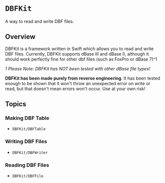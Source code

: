 # ``DBFKit``

A way to read and write DBF files.

## Overview

DBFKit is a framework written in Swift which allows you to read and write DBF files. Currently, DBFKit supports dBase III and dBase II, although it should work perfectly fine for other dbf files (such as FoxPro or dBase 7)^1

_1 Please Note: DBFKit has NOT been tested with other dBase file types!_

**DBFKit has been made purely from reverse engineering**. It has been tested enough to be shown that it won't throw an unexpected error on write or read, but that doesn't mean errors won't occur. Use at your own risk!

## Topics

### Making DBF Table

- ``DBFKit/DBFTable``

### Writing DBF Files

- ``DBFKit/DBFWriter``

### Reading DBF Files

- ``DBFKit/DBFFile``
